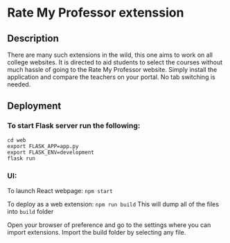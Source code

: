 # Rate My Professor extenssion

## Description
There are many such extensions in the wild, this one aims to work on all college websites.
It is directed to aid students to select the courses without much hassle of going to the Rate My Professor
website. Simply install the application and compare the teachers on your portal. No tab switching is needed.

## Deployment

### To start Flask server run the following:
```
cd web
export FLASK_APP=app.py
export FLASK_ENV=development
flask run
```

### UI:
To launch React webpage:
`npm start`

To deploy as a web extension:
`npm run build`
This will dump all of the files into `build` folder

Open your browser of preference and go to the settings where you can import extensions.
Import the build folder by selecting any file.

